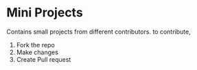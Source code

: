 
# Mini Projects
Contains small projects from different contributors.
to contribute,

1. Fork the repo
2. Make changes
3. Create Pull request

